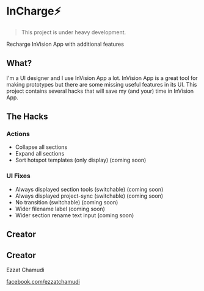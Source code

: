 # InCharge⚡️

> This project is under heavy development.

Recharge InVision App with additional features

## What?

I'm a UI designer and I use InVision App a lot. InVision App is a great tool for making prototypes but there are some missing useful features in its UI. This project contains several hacks that will save my (and your) time in InVision App.

## The Hacks

### Actions

- Collapse all sections
- Expand all sections
- Sort hotspot templates (only display) (coming soon)

### UI Fixes

- Always displayed section tools (switchable) (coming soon)
- Always displayed project-sync (switchable) (coming soon)
- No transition (switchable) (coming soon)
- Wider filename label (coming soon)
- Wider section rename text input (coming soon)

## Creator


## Creator

Ezzat Chamudi

[facebook.com/ezzatchamudi](https://facebook.com/ezzatchamudi)
